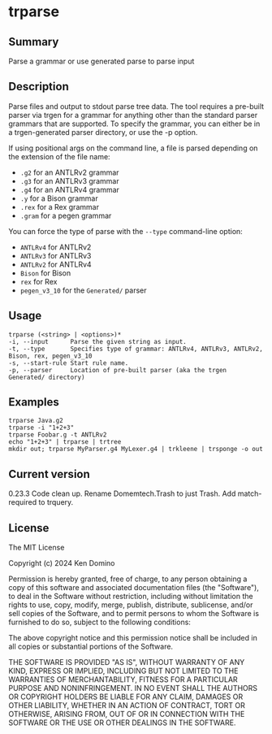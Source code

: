 # trparse

## Summary

Parse a grammar or use generated parse to parse input

## Description

Parse files and output to stdout parse tree data.
The tool requires a pre-built parser via trgen for a grammar
for anything other than the standard parser grammars that
are supported. To specify the grammar, you can either
be in a trgen-generated parser directory, or use the -p option.

If using positional args on the command line, a file is parsed
depending on the extension of the file name:

* `.g2` for an ANTLRv2 grammar
* `.g3` for an ANTLRv3 grammar
* `.g4` for an ANTLRv4 grammar
* `.y` for a Bison grammar
* `.rex` for a Rex grammar
* `.gram` for a pegen grammar

You can force the type of parse with
the `--type` command-line option:

* `ANTLRv4` for ANTLRv2
* `ANTLRv3` for ANTLRv3
* `ANTLRv2` for ANTLRv4
* `Bison` for Bison
* `rex` for Rex
* `pegen_v3_10` for the `Generated/` parser

## Usage
    
    trparse (<string> | <options>)*
    -i, --input      Parse the given string as input.
    -t, --type       Specifies type of grammar: ANTLRv4, ANTLRv3, ANTLRv2, Bison, rex, pegen_v3_10
    -s, --start-rule Start rule name.
    -p, --parser     Location of pre-built parser (aka the trgen Generated/ directory)

## Examples

    trparse Java.g2
    trparse -i "1+2+3"
    trparse Foobar.g -t ANTLRv2
    echo "1+2+3" | trparse | trtree
    mkdir out; trparse MyParser.g4 MyLexer.g4 | trkleene | trsponge -o out

## Current version

0.23.3 Code clean up. Rename Domemtech.Trash to just Trash. Add match-required to trquery.

## License

The MIT License

Copyright (c) 2024 Ken Domino

Permission is hereby granted, free of charge, 
to any person obtaining a copy of this software and 
associated documentation files (the "Software"), to 
deal in the Software without restriction, including 
without limitation the rights to use, copy, modify, 
merge, publish, distribute, sublicense, and/or sell 
copies of the Software, and to permit persons to whom 
the Software is furnished to do so, 
subject to the following conditions:

The above copyright notice and this permission notice 
shall be included in all copies or substantial portions of the Software.

THE SOFTWARE IS PROVIDED "AS IS", WITHOUT WARRANTY OF ANY KIND, 
EXPRESS OR IMPLIED, INCLUDING BUT NOT LIMITED TO THE WARRANTIES 
OF MERCHANTABILITY, FITNESS FOR A PARTICULAR PURPOSE AND NONINFRINGEMENT. 
IN NO EVENT SHALL THE AUTHORS OR COPYRIGHT HOLDERS BE LIABLE FOR 
ANY CLAIM, DAMAGES OR OTHER LIABILITY, WHETHER IN AN ACTION OF CONTRACT, 
TORT OR OTHERWISE, ARISING FROM, OUT OF OR IN CONNECTION WITH THE 
SOFTWARE OR THE USE OR OTHER DEALINGS IN THE SOFTWARE.
